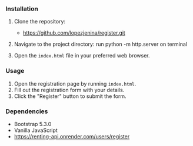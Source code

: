### Installation
1. Clone the repository:
   - https://github.com/lopezjenina/register.git

3. Navigate to the project directory:
run python -m http.server on terminal

4. Open the `index.html` file in your preferred web browser.


### Usage
1. Open the registration page by running `index.html`.
2. Fill out the registration form with your details.
3. Click the "Register" button to submit the form.

### Dependencies
- Bootstrap 5.3.0
- Vanilla JavaScript
- https://renting-api.onrender.com/users/register
